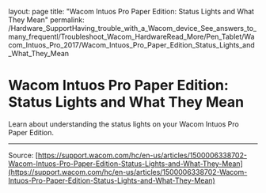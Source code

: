 layout: page
title: "Wacom Intuos Pro Paper Edition: Status Lights and What They Mean"
permalink: /Hardware_SupportHaving_trouble_with_a_Wacom_device_See_answers_to_many_frequentl/Troubleshoot_Wacom_HardwareRead_More/Pen_Tablet/Wacom_Intuos_Pro_2017/Wacom_Intuos_Pro_Paper_Edition_Status_Lights_and_What_They_Mean

# Wacom Intuos Pro Paper Edition: Status Lights and What They Mean

Learn about understanding the status lights on your Wacom Intuos Pro Paper Edition.

---
Source: [https://support.wacom.com/hc/en-us/articles/1500006338702-Wacom-Intuos-Pro-Paper-Edition-Status-Lights-and-What-They-Mean](https://support.wacom.com/hc/en-us/articles/1500006338702-Wacom-Intuos-Pro-Paper-Edition-Status-Lights-and-What-They-Mean)
